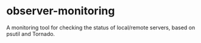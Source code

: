 # observer-monitoring
A monitoring tool for checking the status of local/remote servers, based on psutil and Tornado.
